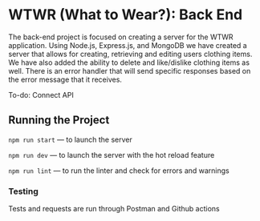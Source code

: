 # WTWR (What to Wear?): Back End
The back-end project is focused on creating a server for the WTWR application. Using Node.js, Express.js, and MongoDB we have created a server that allows for creating, retrieving and editing users clothing items. We have also added the ability to delete and like/dislike clothing items as well. There is an error handler that will send specific responses based on the error message that it receives.

To-do: Connect API
## Running the Project
`npm run start` — to launch the server 

`npm run dev` — to launch the server with the hot reload feature

`npm run lint` — to run the linter and check for errors and warnings

### Testing
Tests and requests are run through Postman and Github actions
